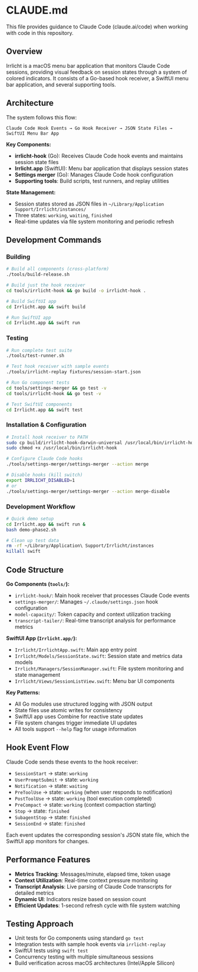 # CLAUDE.md

This file provides guidance to Claude Code (claude.ai/code) when working with code in this repository.

## Overview

Irrlicht is a macOS menu bar application that monitors Claude Code sessions, providing visual feedback on session states through a system of colored indicators. It consists of a Go-based hook receiver, a SwiftUI menu bar application, and several supporting tools.

## Architecture

The system follows this flow:
```
Claude Code Hook Events → Go Hook Receiver → JSON State Files → SwiftUI Menu Bar App
```

**Key Components:**
- **irrlicht-hook** (Go): Receives Claude Code hook events and maintains session state files
- **Irrlicht.app** (SwiftUI): Menu bar application that displays session states
- **Settings merger** (Go): Manages Claude Code hook configuration
- **Supporting tools**: Build scripts, test runners, and replay utilities

**State Management:**
- Session states stored as JSON files in `~/Library/Application Support/Irrlicht/instances/`
- Three states: `working`, `waiting`, `finished`
- Real-time updates via file system monitoring and periodic refresh

## Development Commands

### Building
```bash
# Build all components (cross-platform)
./tools/build-release.sh

# Build just the hook receiver
cd tools/irrlicht-hook && go build -o irrlicht-hook .

# Build SwiftUI app
cd Irrlicht.app && swift build

# Run SwiftUI app
cd Irrlicht.app && swift run
```

### Testing
```bash
# Run complete test suite
./tools/test-runner.sh

# Test hook receiver with sample events
./tools/irrlicht-replay fixtures/session-start.json

# Run Go component tests
cd tools/settings-merger && go test -v
cd tools/irrlicht-hook && go test -v

# Test SwiftUI components
cd Irrlicht.app && swift test
```

### Installation & Configuration
```bash
# Install hook receiver to PATH
sudo cp build/irrlicht-hook-darwin-universal /usr/local/bin/irrlicht-hook
sudo chmod +x /usr/local/bin/irrlicht-hook

# Configure Claude Code hooks
./tools/settings-merger/settings-merger --action merge

# Disable hooks (kill switch)
export IRRLICHT_DISABLED=1
# or
./tools/settings-merger/settings-merger --action merge-disable
```

### Development Workflow
```bash
# Quick demo setup
cd Irrlicht.app && swift run &
bash demo-phase2.sh

# Clean up test data
rm -rf ~/Library/Application\ Support/Irrlicht/instances
killall swift
```

## Code Structure

**Go Components (`tools/`):**
- `irrlicht-hook/`: Main hook receiver that processes Claude Code events
- `settings-merger/`: Manages `~/.claude/settings.json` hook configuration
- `model-capacity/`: Token capacity and context utilization tracking
- `transcript-tailer/`: Real-time transcript analysis for performance metrics

**SwiftUI App (`Irrlicht.app/`):**
- `Irrlicht/IrrlichtApp.swift`: Main app entry point
- `Irrlicht/Models/SessionState.swift`: Session state and metrics data models
- `Irrlicht/Managers/SessionManager.swift`: File system monitoring and state management
- `Irrlicht/Views/SessionListView.swift`: Menu bar UI components

**Key Patterns:**
- All Go modules use structured logging with JSON output
- State files use atomic writes for consistency
- SwiftUI app uses Combine for reactive state updates
- File system changes trigger immediate UI updates
- All tools support `--help` flag for usage information

## Hook Event Flow

Claude Code sends these events to the hook receiver:
- `SessionStart` → state: `working`
- `UserPromptSubmit` → state: `working`  
- `Notification` → state: `waiting`
- `PreToolUse` → state: `working` (when user responds to notification)
- `PostToolUse` → state: `working` (tool execution completed)
- `PreCompact` → state: `working` (context compaction starting)
- `Stop` → state: `finished`
- `SubagentStop` → state: `finished`
- `SessionEnd` → state: `finished`

Each event updates the corresponding session's JSON state file, which the SwiftUI app monitors for changes.

## Performance Features

- **Metrics Tracking**: Messages/minute, elapsed time, token usage
- **Context Utilization**: Real-time context pressure monitoring
- **Transcript Analysis**: Live parsing of Claude Code transcripts for detailed metrics
- **Dynamic UI**: Indicators resize based on session count
- **Efficient Updates**: 1-second refresh cycle with file system watching

## Testing Approach

- Unit tests for Go components using standard `go test`
- Integration tests with sample hook events via `irrlicht-replay`
- SwiftUI tests using `swift test`
- Concurrency testing with multiple simultaneous sessions
- Build verification across macOS architectures (Intel/Apple Silicon)